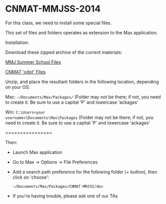 CNMAT-MMJSS-2014
================

For this class, we need to install some special files.

This set of files and folders operates as extension to the Max application.

Installation:

Download these zipped archive of the current materials:

[MMJ Summer School Files](https://github.com/CNMAT/CNMAT-MMJSS/archive/master.zip)

[CNMAT 'odot' Files](https://github.com/CNMAT/CNMAT-odot/archive/master.zip)

Unzip, and place the resultant folders in the following location, depending on your OS:

Mac:
    <code>~/Documents/Max/Packages/</code>
    (Folder may not be there; if not, you need to create it.  Be sure to use a capital 'P' and lowercase 'ackages'

Win:
    <code>C:\Users\<your username>\Documents\Max\Packages</code>
    (Folder may not be there; if not, you need to create it.  Be sure to use a capital 'P' and lowercase 'ackages'

================

Then:

- Launch Max application
- Go to Max -> Options -> File Preferences
- Add a search path preference for the following folder (+ button), then click on 'choose':

    <code>~/Documents/Max/Packages/CNMAT-MMJSS/dev</code>

- If you're having trouble, please ask one of our TAs
